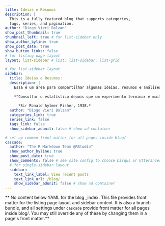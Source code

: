 ```yaml
---
title: Ideias e Resumos
description: |
  This is a fully featured blog that supports categories, 
  tags, series, and pagination.
author: "Diogo Vieri Bolzan"
show_post_thumbnail: true
thumbnail_left: true # for list-sidebar only
show_author_byline: true
show_post_date: true
show_button_links: false
# for listing page layout
layout: list-sidebar # list, list-sidebar, list-grid

# for list-sidebar layout
sidebar: 
  title: Ideias e Resumos!
  description: |
    Essa é um área para compartilhar algumas ideias, resumos e análises!
    
    *"Consultar o estatístico depois que um experimento terminar é muitas vezes apenas pedir a ele para realizar um exame Pós Morte. Ele pode dizer que o experimento morreu."* 
      
      *Sir Ronald Aylmer Fisher, 1938.*
  author: "Diogo Vieri Bolzan"
  categories_link: true
  series_link: false
  tags_link: false
  show_sidebar_adunit: false # show ad container

# set up common front matter for all pages inside blog/
cascade:
  author: "The R Markdown Team @RStudio"
  show_author_byline: true
  show_post_date: true
  show_comments: false # see site config to choose Disqus or Utterances
  # for single-sidebar layout
  sidebar:
    text_link_label: View recent posts
    text_link_url: /blog/
    show_sidebar_adunit: false # show ad container
---
```


** No content below YAML for the blog _index. This file provides front matter for the listing page layout and sidebar content. It is also a branch bundle, and all settings under `cascade` provide front matter for all pages inside blog/. You may still override any of these by changing them in a page's front matter.**
